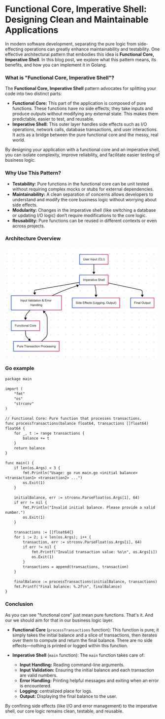 # Functional Core, Imperative Shell: Designing Clean and Maintainable Applications

In modern software development, separating the pure logic from side-effecting operations can greatly enhance maintainability and testability. One effective architectural pattern that embodies this idea is **Functional Core, Imperative Shell**. In this blog post, we explore what this pattern means, its benefits, and how you can implement it in Golang.

### What is "Functional Core, Imperative Shell"?

The **Functional Core, Imperative Shell** pattern advocates for splitting your code into two distinct parts:

- **Functional Core:** This part of the application is composed of pure functions. These functions have no side effects; they take inputs and produce outputs without modifying any external state. This makes them predictable, easier to test, and reusable.
- **Imperative Shell:** This outer layer handles side effects such as I/O operations, network calls, database transactions, and user interactions. It acts as a bridge between the pure functional core and the messy, real world.

By designing your application with a functional core and an imperative shell, you can isolate complexity, improve reliability, and facilitate easier testing of business logic.

### Why Use This Pattern?

- **Testability:** Pure functions in the functional core can be unit tested without requiring complex mocks or stubs for external dependencies.
- **Maintainability:** A clean separation of concerns allows developers to understand and modify the core business logic without worrying about side effects.
- **Modularity:** Changes in the imperative shell (like switching a database or updating I/O logic) don’t require modifications to the core logic.
- **Reusability:** Pure functions can be reused in different contexts or even across projects.


### Architecture Overview

![Alternative Text](image.png)

### Go example

```
package main

import (
	"fmt"
	"os"
	"strconv"
)

// Functional Core: Pure function that processes transactions.
func processTransactions(balance float64, transactions []float64) float64 {
	for _, t := range transactions {
		balance += t
	}
	return balance
}

func main() {
	if len(os.Args) < 3 {
		fmt.Println("Usage: go run main.go <initial balance> <transaction1> <transaction2> ...")
		os.Exit(1)
	}

	initialBalance, err := strconv.ParseFloat(os.Args[1], 64)
	if err != nil {
		fmt.Println("Invalid initial balance. Please provide a valid number.")
		os.Exit(1)
	}

	transactions := []float64{}
	for i := 2; i < len(os.Args); i++ {
		transaction, err := strconv.ParseFloat(os.Args[i], 64)
		if err != nil {
			fmt.Printf("Invalid transaction value: %s\n", os.Args[i])
			os.Exit(1)
		}
		transactions = append(transactions, transaction)
	}

	finalBalance := processTransactions(initialBalance, transactions)
	fmt.Printf("Final balance: %.2f\n", finalBalance)
}
```
### Conclusion

As you can see "functional core" just mean pure functions. That's it. And our we should aim for that in our business logic layer. 

- **Functional Core** (`processTransactions` function):
This function is pure; it simply takes the initial balance and a slice of transactions, then iterates over them to compute and return the final balance. There are no side effects—nothing is printed or logged within this function.

- **Imperative Shell** (`main` function):
The `main` function takes care of:
  - **Input Handling:** Reading command-line arguments.
  - **Input Validation:** Ensuring the initial balance and each transaction are valid numbers.
  - **Error Handling:** Printing helpful messages and exiting when an error is encountered.
  - **Logging:** centralized place for logs.
  - **Output:** Displaying the final balance to the user.

By confining side effects (like I/O and error management) to the imperative shell, our core logic remains clean, testable, and reusable.
